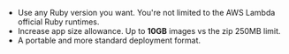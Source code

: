 * Use any Ruby version you want. You're not limited to the AWS Lambda official Ruby runtimes.
* Increase app size allowance. Up to **10GB** images vs the zip 250MB limit.
* A portable and more standard deployment format.